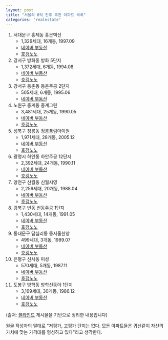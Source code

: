 ```yaml
---
layout: post
title: "서울의 6억 전후 추천 아파트 목록"
categories: "realestate"
---
```


1. 서대문구 홍제동 홍은벽산
    - 1,329세대, 16개동, 1997.09
    - [네이버 부동산](https://m.land.naver.com/complex/info/432?ptpNo=2)
    - [호갱노노](https://hogangnono.com/apt/LQ1a)
2. 강서구 방화동 방화 5단지
    - 1,372세대, 6개동, 1994.08
    - [네이버 부동산](https://m.land.naver.com/complex/info/24?ptpNo=1)
    - [호갱노노](https://hogangnono.com/apt/18Hb3/0)
3. 강서구 등촌동 등촌주공 2단지
    - 505세대, 6개동, 1995.06
    - [네이버 부동산](https://m.land.naver.com/complex/info/11?ptpNo=1)
4. 노원구 중계동 중계그린
    - 3,481세대, 25개동, 1990.05
    - [네이버 부동산](https://m.land.naver.com/complex/info/240?ptpNo=6)
    - [호갱노노](https://hogangnono.com/apt/zS53/0)
5. 성북구 정릉동 정릉풍림아이원
    - 1,971세대, 28개동, 2005.12
    - [네이버 부동산](https://m.land.naver.com/complex/info/3426?ptpNo=3)
    - [호갱노노](https://hogangnono.com/apt/nU27/0)
6. 광명시 하안동 하안주공 12단지
    - 2,392세대, 24개동, 1990.11
    - [네이버 부동산](https://m.land.naver.com/complex/info/1625?ptpNo=1)
    - [호갱노노](https://hogangnono.com/apt/5C78b/0)
7. 양천구 신월동 신월시영
    - 2,256세대, 20개동, 1988.04
    - [네이버 부동산](https://m.land.naver.com/complex/info/858?ptpNo=1)
    - [호갱노노](https://hogangnono.com/apt/Y5d4/0)
8. 강북구 번동 번동주공 1단지
    - 1,430세대, 14개동, 1991.05
    - [네이버 부동산](https://m.land.naver.com/complex/info/1337?ptpNo=1)
    - [호갱노노](https://hogangnono.com/apt/qna9/0)
9. 동대문구 답십리동 동서울한양
    - 499세대, 3개동, 1989.07
    - [네이버 부동산](https://m.land.naver.com/complex/info/337?ptpNo=1)
    - [호갱노노](https://hogangnono.com/apt/eN41/0)
10. 은평구 신사동 미성
    - 570세대, 5개동, 1987.11
    - [네이버 부동산](https://m.land.naver.com/complex/info/783?ptpNo=1)
    - [호갱노노](https://hogangnono.com/apt/G64c/0)
11. 도봉구 방학동 방학신동아 1단지
    - 3,169세대, 30개동, 1986.12
    - [네이버 부동산](https://m.land.naver.com/complex/info/274?ptpNo=1)
    - [호갱노노](https://hogangnono.com/apt/t235/0)

(출처: [블라인드](https://kr.teamblind.com/s/wSSPc2Uc) 게시물을 기반으로 정리한 내용입니다)

원글 작성자의 말대로 "저평가, 고평가 단지는 없다. 모든 아파트들은 귀신같이 자신의 가치에 맞는 가격대를 형성하고 있다"라고 생각한다.
